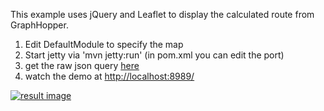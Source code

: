 This example uses jQuery and Leaflet to display the calculated route from GraphHopper.

 1. Edit DefaultModule to specify the map
 2. Start jetty via 'mvn jetty:run' (in pom.xml you can edit the port)
 3. get the raw json query [here](http://localhost:8989/api?from=52.439688,13.276863&to=52.532932,13.479424)
 4. watch the demo at [http://localhost:8989/](http://localhost:8989/)

[![result image](https://raw.github.com/graphhopper/graphhopper-web/master/graphhopper-web.png)](http://graphhopper.com/maps/?from=rostock&to=m%C3%BCnchen)